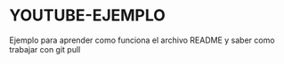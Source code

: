 # YOUTUBE-EJEMPLO
Ejemplo para aprender como funciona el archivo README y saber como trabajar con git pull
